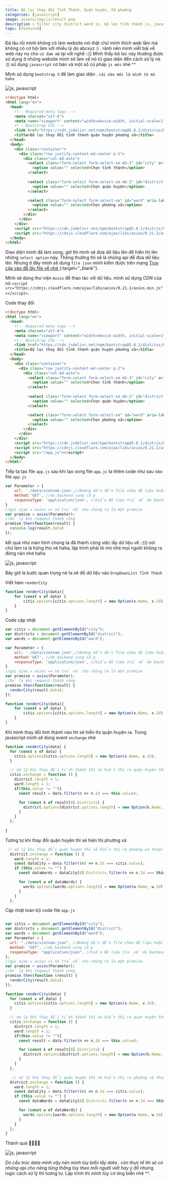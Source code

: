 ```yaml
---
title: Bộ lọc thay đổi Tỉnh Thành, Quận huyện, Xã phường
categories: [javascript]
image: assets/img/js/result.png
description : filter city district ward js, bộ lọc tỉnh thành js, javascript change district, js change district
tags: [featured]
---
```

Đã lâu rồi mình không có làm website nói thật chứ mình thích web lắm mà không có cơ hội làm với nhiều lý do abcxyz :) . rãnh nên mình viết bài về web này nọ cho `có đam mê` lại với nghề ::))
Mình thấy bộ lọc này thường được sử dụng ở những website mình sẽ làm về nó từ giao diện đến cách xử lý nè :)) sử dụng `javascript` cơ bản và một số cú pháp `js mới` nhé ^^

Mình sử dụng `bootstrap 5` để làm giao diện . `cái nào mới là mình tò mò haha`

![js, javascript](\assets\img\js\ui-city.png)

```html
<!doctype html>
<html lang="en">
  <head>
    <!-- Required meta tags -->
    <meta charset="utf-8">
    <meta name="viewport" content="width=device-width, initial-scale=1">
    <!-- Bootstrap CSS -->
    <link href="https://cdn.jsdelivr.net/npm/bootstrap@5.0.1/dist/css/bootstrap.min.css" rel="stylesheet" integrity="sha384-+0n0xVW2eSR5OomGNYDnhzAbDsOXxcvSN1TPprVMTNDbiYZCxYbOOl7+AMvyTG2x" crossorigin="anonymous">
    <title>Bộ lọc thay đổi tỉnh thành quận huyện phường xã</title>
  </head>
  <body>
    <div class="container">
      <div class="row justify-content-md-center p-2">
        <div class="col-md-auto">
          <select class="form-select form-select-sm mb-3" id="city" aria-label=".form-select-sm">
            <option value="" selected>Chọn tỉnh thành</option>           
          </select>
          
          <select class="form-select form-select-sm mb-3" id="district" aria-label=".form-select-sm">
            <option value="" selected>Chọn quận huyện</option>
          </select>

          <select class="form-select form-select-sm" id="ward" aria-label=".form-select-sm">
            <option value="" selected>Chọn phường xã</option>
          </select>
        </div>    
      </div>
    </div>
    <script src="https://cdn.jsdelivr.net/npm/bootstrap@5.0.1/dist/js/bootstrap.bundle.min.js" integrity="sha384-gtEjrD/SeCtmISkJkNUaaKMoLD0//ElJ19smozuHV6z3Iehds+3Ulb9Bn9Plx0x4" crossorigin="anonymous"></script>
    <script src="https://cdnjs.cloudflare.com/ajax/libs/axios/0.21.1/axios.min.js"></script>
  </body>
</html>
```
Giao diện mình đã làm xong, giờ thì mình sẽ đưa dữ liệu lên để hiển thị lên những `select option` này.
Thông thường thì sẽ là những api để đưa dữ liệu lên. Nhưng ở đây mình sẽ dùng `file json` mình kiếm được trên mạng [Truy cập vào để lấy file về nhé ](https://github.com/kenzouno1/DiaGioiHanhChinhVN/blob/master/data.json){:target="_blank"}.

Mình sẽ dùng thư viện `Axios` để thao tác với dữ liệu. mình sử dụng *CDN* của nó `<script src="https://cdnjs.cloudflare.com/ajax/libs/axios/0.21.1/axios.min.js"></script>`. 

Code thay đổi

```html
<!doctype html>
<html lang="en">
  <head>
    <!-- Required meta tags -->
    <meta charset="utf-8">
    <meta name="viewport" content="width=device-width, initial-scale=1">
    <!-- Bootstrap CSS -->
    <link href="https://cdn.jsdelivr.net/npm/bootstrap@5.0.1/dist/css/bootstrap.min.css" rel="stylesheet" integrity="sha384-+0n0xVW2eSR5OomGNYDnhzAbDsOXxcvSN1TPprVMTNDbiYZCxYbOOl7+AMvyTG2x" crossorigin="anonymous">
    <title>Bộ lọc thay đổi tỉnh thành quận huyện phường xã</title>
  </head>
  <body>
    <div class="container">
      <div class="row justify-content-md-center p-2">
        <div class="col-md-auto">
          <select class="form-select form-select-sm mb-3" id="city" aria-label=".form-select-sm">
            <option value="" selected>Chọn tỉnh thành</option>           
          </select>
          
          <select class="form-select form-select-sm mb-3" id="district" aria-label=".form-select-sm">
            <option value="" selected>Chọn quận huyện</option>
          </select>

          <select class="form-select form-select-sm" id="ward" aria-label=".form-select-sm">
            <option value="" selected>Chọn phường xã</option>
          </select>
        </div>    
      </div>
    </div>
    <script src="https://cdn.jsdelivr.net/npm/bootstrap@5.0.1/dist/js/bootstrap.bundle.min.js" integrity="sha384-gtEjrD/SeCtmISkJkNUaaKMoLD0//ElJ19smozuHV6z3Iehds+3Ulb9Bn9Plx0x4" crossorigin="anonymous"></script>
    <script src="https://cdnjs.cloudflare.com/ajax/libs/axios/0.21.1/axios.min.js"></script>
    <script src="/app.js"></script>
  </body>
</html>
```

Tiếp ta tạo file `app.js` sau khi tạo xong file `app.js` ta thêm code như sau vào file `app.js`

```js
var Parameter = {
    url: './data/vietnam.json',//Đường dẫn đến file chứa dữ liệu hoặc api do backend cung cấp
    method:'GET', //do backend cung cấp 
    responseType: 'application/json', //kiểu Dữ liệu trả về do backend cung cấp
}
//gọi ajax = axios => nó trả về cho chúng ta là một promise
var promise = axios(Parameter);
//Xử lý khi request thành công
promise.then(function(result) {
  console.log(result.data) 
});

```

kết quả như màn hình chúng ta đã thành công việc lấy dữ liệu về ::))) nói chứ làm ra là hứng thú nè haha, lập trình phải tò mò nhé mọi người không ra đừng nản nhé haha

![js, javascript](\assets\img\js\getdata.png)

Bây giờ là bước quan trọng nè ta sẽ đổ dữ liệu vào `DropDownList Tỉnh Thành`

Viết hàm `renderCity`

```js
function renderCity(data){
    for (const x of data) {
        citis.options[citis.options.length] = new Option(x.Name, x.Id);
    }
}
```
Code cập nhật 

```js
var citis = document.getElementById("city"); 
var districts = document.getElementById("district");  
var wards = document.getElementById("ward"); 

var Parameter = {
    url: './data/vietnam.json',//Đường dẫn đến file chứa dữ liệu hoặc api do backend cung cấp
    method:'GET', //do backend cung cấp 
    responseType: 'application/json', //kiểu Dữ liệu trả về do backend cung cấp
}
//gọi ajax = axios => nó trả về cho chúng ta là một promise
var promise = axios(Parameter);
//Xử lý khi request thành công
promise.then(function(result) {
  renderCity(result.data);
});

function renderCity(data){
    for (const x of data) {
        citis.options[citis.options.length] = new Option(x.Name, x.Id);
    }
}

```

Khi mình thay đổi tỉnh thành nào thì sẽ hiển thị quận huyện ra. Trong javascript mình sẽ dùng event `onchange` nhé

```js
function renderCity(data) {
  for (const x of data) {
    citis.options[citis.options.length] = new Option(x.Name, x.Id);
  }

  // xứ lý khi thay đổi tỉnh thành thì sẽ hiển thị ra quận huyện thuộc tỉnh thành đó
  citis.onchange = function () {
    district.length = 1;
    ward.length = 1;
    if(this.value != ""){
      const result = data.filter(n => n.Id === this.value);

      for (const k of result[0].Districts) {
        district.options[district.options.length] = new Option(k.Name, k.Id);
      }
    }
  };
 
}

```
Tương tự khi thay đổi quận huyện thì sẽ hiện thị phường xã

```js
 // xứ lý khi thay đổi quận huyện thì sẽ hiển thị ra phường xã thuộc quận huyện đó
  district.onchange = function () {
    ward.length = 1;
    const dataCity = data.filter((n) => n.Id === citis.value);
    if (this.value != "") {
      const dataWards = dataCity[0].Districts.filter(n => n.Id === this.value)[0].Wards;

      for (const w of dataWards) {
        wards.options[wards.options.length] = new Option(w.Name, w.Id);
      }
    }
  };
```

Cập nhật toàn bộ code file `app.js`

```js

var citis = document.getElementById("city");
var districts = document.getElementById("district");
var wards = document.getElementById("ward");
var Parameter = {
  url: "./data/vietnam.json", //Đường dẫn đến file chứa dữ liệu hoặc api do backend cung cấp
  method: "GET", //do backend cung cấp
  responseType: "application/json", //kiểu Dữ liệu trả về do backend cung cấp
};
//gọi ajax = axios => nó trả về cho chúng ta là một promise
var promise = axios(Parameter);
//Xử lý khi request thành công
promise.then(function (result) {
  renderCity(result.data);
});

function renderCity(data) {
  for (const x of data) {
    citis.options[citis.options.length] = new Option(x.Name, x.Id);
  }

  // xứ lý khi thay đổi tỉnh thành thì sẽ hiển thị ra quận huyện thuộc tỉnh thành đó
  citis.onchange = function () {
    district.length = 1;
    ward.length = 1;
    if(this.value != ""){
      const result = data.filter(n => n.Id === this.value);

      for (const k of result[0].Districts) {
        district.options[district.options.length] = new Option(k.Name, k.Id);
      }
    }
  };

   // xứ lý khi thay đổi quận huyện thì sẽ hiển thị ra phường xã thuộc quận huyện đó
  district.onchange = function () {
    ward.length = 1;
    const dataCity = data.filter((n) => n.Id === citis.value);
    if (this.value != "") {
      const dataWards = dataCity[0].Districts.filter(n => n.Id === this.value)[0].Wards;

      for (const w of dataWards) {
        wards.options[wards.options.length] = new Option(w.Name, w.Id);
      }
    }
  };
}
```
Thành quả 🤩🤩🤩🤩

![js, javascript](\assets\img\js\result.png)

*Do cấu trúc data mình vậy nên mình tùy biến lấy data . còn thực tế thì sẽ có những api cho riêng từng thằng tùy theo mỗi người viết hay ý đồ* nhưng logic cách xử lý thì tương tự. Lập trình thì mình tùy cơ ứng biến nhé ^^.  
